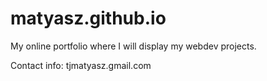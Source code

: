 # matyasz.github.io
My online portfolio where I will display my webdev projects.

Contact info: tjmatyasz.gmail.com